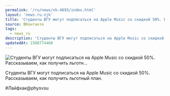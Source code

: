 ```yaml
---
permalink: '/ru/news/vk-4693/index.html'
layout: 'news.ru.njk'
title: 'Студенты ВГУ могут подписаться на Apple Music со скидкой 50%. Рассказываем, как получить льготн…'
source: ВКонтакте
tags:
  - news_ru
description: 'Студенты ВГУ могут подписаться на Apple Music со скидкой 50%. Рассказываем, как получить льготн…'
updatedAt: 1508774460
---
```

![Студенты ВГУ могут подписаться на Apple Music со скидкой 50%. Рассказываем, как получить льготн…](https://sun9-42.userapi.com/impf/c639229/v639229141/5087d/VBJU9J3bPVo.jpg?size=604x317&quality=96&proxy=1&sign=88e856dd960f7d4b1f0a4741f252fa27&c_uniq_tag=ll60o8nqwof87e-VeXfIMP2_5P9YevHMnFWZE7Mm5Jg&type=album)

Студенты ВГУ могут подписаться на Apple Music со скидкой 50%. Рассказываем, как получить льготный план.

#Лайфхак@physvsu
